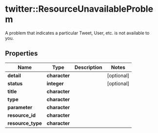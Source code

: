 # twitter::ResourceUnavailableProblem

A problem that indicates a particular Tweet, User, etc. is not available to you.

## Properties
Name | Type | Description | Notes
------------ | ------------- | ------------- | -------------
**detail** | **character** |  | [optional] 
**status** | **integer** |  | [optional] 
**title** | **character** |  | 
**type** | **character** |  | 
**parameter** | **character** |  | 
**resource_id** | **character** |  | 
**resource_type** | **character** |  | 


